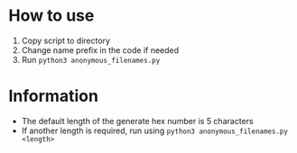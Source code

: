 # How to use
1) Copy script to directory
2) Change name prefix in the code if needed
3) Run ```python3 anonymous_filenames.py```

# Information
- The default length of the generate hex number is 5 characters
- If another length is required, run using ```python3 anonymous_filenames.py <length>```
